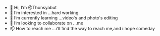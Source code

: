 - 👋 Hi, I’m @Thonsyabut
- 👀 I’m interested in ...hard working 
- 🌱 I’m currently learning ...video's and photo's editing 
- 💞️ I’m looking to collaborate on ...me
- 📫 How to reach me ...i'll find the way to reach me,and i hope someday

<!---
Thonsyabut/Thonsyabut is a ✨ special ✨ repository because its `README.md` (this file) appears on your GitHub profile.
You can click the Preview link to take a look at your changes.
--->
